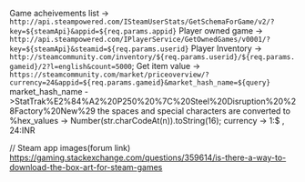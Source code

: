 Game acheivements list
-> `http://api.steampowered.com/ISteamUserStats/GetSchemaForGame/v2/?key=${steamApi}&appid=${req.params.appid}`
Player owned game
-> `http://api.steampowered.com/IPlayerService/GetOwnedGames/v0001/?key=${steamApi}&steamid=${req.params.userid}`
Player Inventory
-> `http://steamcommunity.com/inventory/${req.params.userid}/${req.params.gameid}/2?l=english&count=5000`;
Get item value
-> `https://steamcommunity.com/market/priceoverview/?currency=24&appid=${req.params.gameid}&market_hash_name=${query}`
market_hash_name - >StatTrak%E2%84%A2%20P250%20%7C%20Steel%20Disruption%20%28Factory%20New%29
the spaces and special characters are converted to %hex_values
 -> Number(str.charCodeAt(n)).toString(16);
currency -> 1:$ , 24:INR

// Steam app images(forum link)
https://gaming.stackexchange.com/questions/359614/is-there-a-way-to-download-the-box-art-for-steam-games